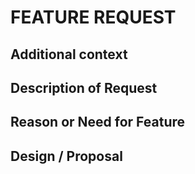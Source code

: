 # FEATURE REQUEST

## Additional context

## Description of Request

## Reason or Need for Feature

## Design / Proposal
